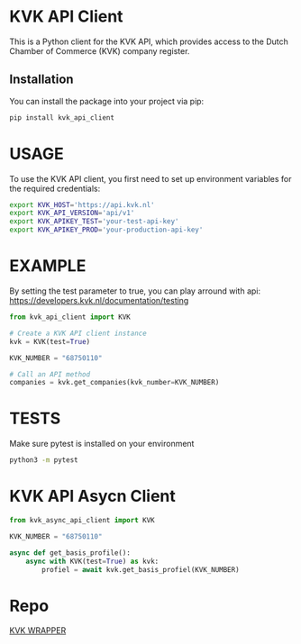 # KVK API Client

This is a Python client for the KVK API, which provides access to the Dutch Chamber of Commerce (KVK) company register.

## Installation

You can install the package into your project via pip:

```sh
pip install kvk_api_client
```

# USAGE

To use the KVK API client, you first need to set up environment variables for the required credentials:

```sh
export KVK_HOST='https://api.kvk.nl'
export KVK_API_VERSION='api/v1'
export KVK_APIKEY_TEST='your-test-api-key'
export KVK_APIKEY_PROD='your-production-api-key'
```

# EXAMPLE

By setting the test parameter to true, you can play arround with api:
https://developers.kvk.nl/documentation/testing

```python
from kvk_api_client import KVK

# Create a KVK API client instance
kvk = KVK(test=True)

KVK_NUMBER = "68750110"

# Call an API method
companies = kvk.get_companies(kvk_number=KVK_NUMBER)
```

# TESTS

Make sure pytest is installed on your environment

```sh
python3 -m pytest
```

# KVK API Asycn Client

```python
from kvk_async_api_client import KVK

KVK_NUMBER = "68750110"

async def get_basis_profile():
    async with KVK(test=True) as kvk:
        profiel = await kvk.get_basis_profiel(KVK_NUMBER)
```

# Repo
[KVK WRAPPER](https://github.com/macukadam/kvk_api_wrapper)
